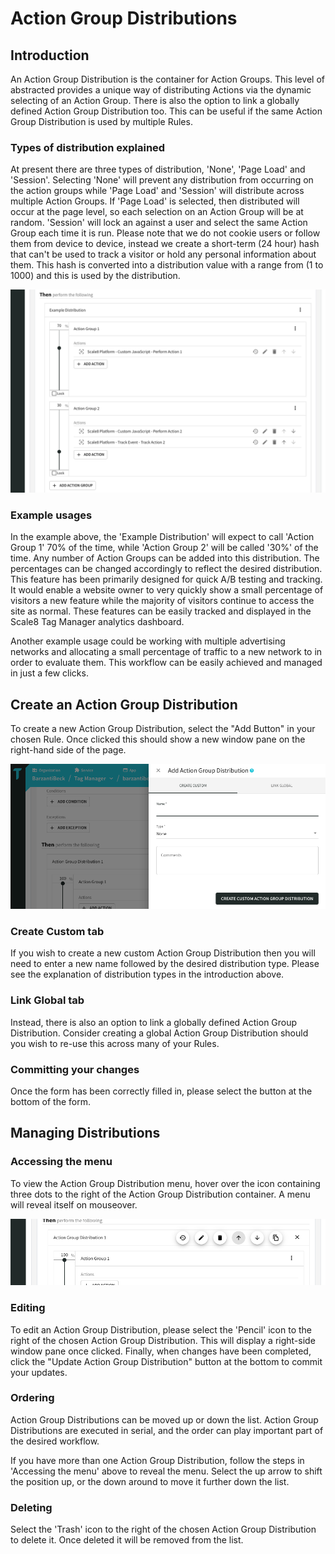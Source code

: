 # Action Group Distributions

## Introduction

An Action Group Distribution is the container for Action Groups. This level of abstracted provides a unique way of distributing Actions via the dynamic selecting of an Action Group. There is also the option to link a globally defined Action Group Distribution too. This can be useful if the same Action Group Distribution is used by multiple Rules.

### Types of distribution explained

At present there are three types of distribution, 'None', 'Page Load' and 'Session'. Selecting 'None' will prevent any distribution from occurring on the action groups while 'Page Load' and 'Session' will distribute across multiple Action Groups. If 'Page Load' is selected, then distributed will occur at the page level, so each selection on an Action Group will be at random. 'Session' will lock an against a user and select the same Action Group each time it is run. Please note that we do not cookie users or follow them from device to device, instead we create a short-term (24 hour) hash that can't be used to track a visitor or hold any personal information about them. This hash is converted into a distribution value with a range from (1 to 1000) and this is used by the distribution.

![Tag Manager - Action Group Distribution Example](/img/tag-manager/tag-manager-action-group-distribution-example.png)

### Example usages

In the example above, the 'Example Distribution' will expect to call 'Action Group 1' 70% of the time, while 'Action Group 2' will be called '30%' of the time. Any number of Action Groups can be added into this distribution. The percentages can be changed accordingly to reflect the desired distribution. This feature has been primarily designed for quick A/B testing and tracking. It would enable a website owner to very quickly show a small percentage of visitors a new feature while the majority of visitors continue to access the site as normal. These features can be easily tracked and displayed in the Scale8 Tag Manager analytics dashboard.

Another example usage could be working with multiple advertising networks and allocating a small percentage of traffic to a new network to in order to evaluate them. This workflow can be easily achieved and managed in just a few clicks.

## Create an Action Group Distribution

To create a new Action Group Distribution, select the "Add Button" in your chosen Rule. Once clicked this should show a new window pane on the right-hand side of the page.

![Tag Manager - Action Group Distribution - Add](/img/tag-manager/tag-manager-action-group-dist-add.png)

### Create Custom tab

If you wish to create a new custom Action Group Distribution then you will need to enter a new name followed by the desired distribution type. Please see the explanation of distribution types in the introduction above.

### Link Global tab

Instead, there is also an option to link a globally defined Action Group Distribution. Consider creating a global Action Group Distribution should you wish to re-use this across many of your Rules.

### Committing your changes

Once the form has been correctly filled in, please select the button at the bottom of the form.

## Managing Distributions

### Accessing the menu

To view the Action Group Distribution menu, hover over the icon containing three dots to the right of the Action Group Distribution container. A menu will reveal itself on mouseover.

![Tag Manager - Action Group Distribution Menu](/img/tag-manager/tag-manager-action-group-dist-menu.png)

### Editing

To edit an Action Group Distribution, please select the 'Pencil' icon to the right of the chosen Action Group Distribution. This will display a right-side window pane once clicked. Finally, when changes have been completed, click the "Update Action Group Distribution" button at the bottom to commit your updates.

### Ordering

Action Group Distributions can be moved up or down the list. Action Group Distributions are executed in serial, and the order can play important part of the desired workflow.

If you have more than one Action Group Distribution, follow the steps in 'Accessing the menu' above to reveal the menu. Select the up arrow to shift the position up, or the down around to move it further down the list.

### Deleting

Select the 'Trash' icon to the right of the chosen Action Group Distribution to delete it. Once deleted it will be removed from the list.